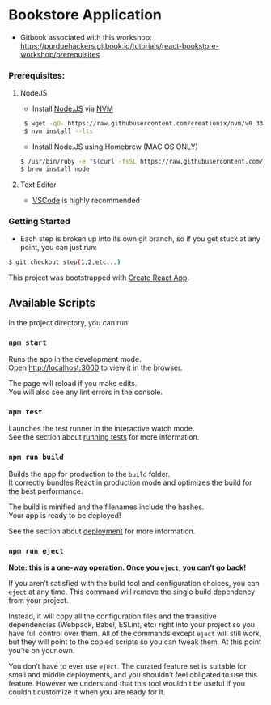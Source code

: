 # Bookstore Application

- Gitbook associated with this workshop: https://purduehackers.gitbook.io/tutorials/react-bookstore-workshop/prerequisites

### Prerequisites:

1. NodeJS

   -  Install [Node.JS](https://nodejs.org/en/download/) via [NVM](https://github.com/creationix/nvm#installation)
   ```bash
    $ wget -qO- https://raw.githubusercontent.com/creationix/nvm/v0.33.11/install.sh | bash
    $ nvm install --lts
    ```

    - Install Node.JS using Homebrew (MAC OS ONLY)
    ```bash
    $ /usr/bin/ruby -e "$(curl -fsSL https://raw.githubusercontent.com/Homebrew/install/master/install)"
    $ brew install node
    ```

2. Text Editor
    - [VSCode](https://code.visualstudio.com/download) is highly recommended

 ### Getting Started
 - Each step is broken up into its own git branch, so if you get stuck at any point, you can just run:
 ```bash
 $ git checkout step(1,2,etc...)
 ```

This project was bootstrapped with [Create React App](https://github.com/facebook/create-react-app).

## Available Scripts

In the project directory, you can run:

### `npm start`

Runs the app in the development mode.<br>
Open [http://localhost:3000](http://localhost:3000) to view it in the browser.

The page will reload if you make edits.<br>
You will also see any lint errors in the console.

### `npm test`

Launches the test runner in the interactive watch mode.<br>
See the section about [running tests](https://facebook.github.io/create-react-app/docs/running-tests) for more information.

### `npm run build`

Builds the app for production to the `build` folder.<br>
It correctly bundles React in production mode and optimizes the build for the best performance.

The build is minified and the filenames include the hashes.<br>
Your app is ready to be deployed!

See the section about [deployment](https://facebook.github.io/create-react-app/docs/deployment) for more information.

### `npm run eject`

**Note: this is a one-way operation. Once you `eject`, you can’t go back!**

If you aren’t satisfied with the build tool and configuration choices, you can `eject` at any time. This command will remove the single build dependency from your project.

Instead, it will copy all the configuration files and the transitive dependencies (Webpack, Babel, ESLint, etc) right into your project so you have full control over them. All of the commands except `eject` will still work, but they will point to the copied scripts so you can tweak them. At this point you’re on your own.

You don’t have to ever use `eject`. The curated feature set is suitable for small and middle deployments, and you shouldn’t feel obligated to use this feature. However we understand that this tool wouldn’t be useful if you couldn’t customize it when you are ready for it.
